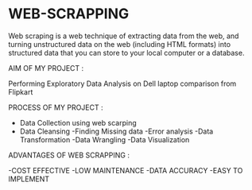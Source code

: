 # WEB-SCRAPPING

Web scraping is a web technique of extracting data from the web, and turning unstructured data on the web (including HTML formats) into structured data that you can store to your local computer or a database.

AIM OF MY PROJECT :

Performing Exploratory Data Analysis on Dell laptop comparison from Flipkart

PROCESS OF MY PROJECT :

 - Data Collection using web scarping 
 - Data Cleansing 
 -Finding Missing data 
 -Error analysis 
 -Data Transformation
 -Data Wrangling 
 -Data Visualization 
 
 ADVANTAGES OF WEB SCRAPPING :
 
 -COST EFFECTIVE
 -LOW MAINTENANCE
 -DATA ACCURACY
 -EASY TO IMPLEMENT
